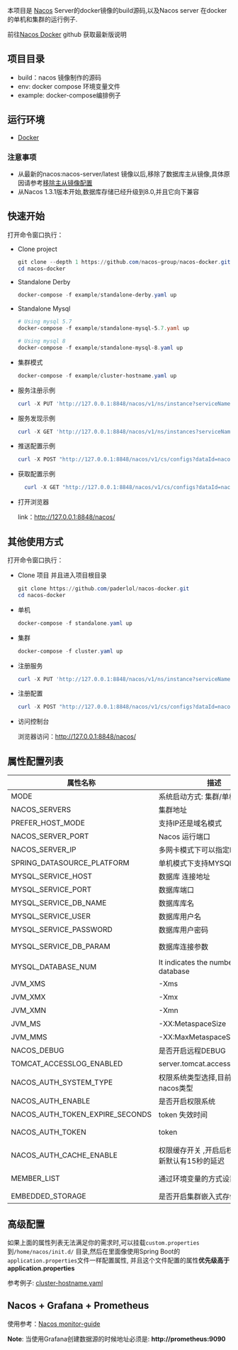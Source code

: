 
本项目是 [Nacos](https://github.com/alibaba/nacos) Server的docker镜像的build源码,以及Nacos server 在docker的单机和集群的运行例子.

前往[Nacos Docker](https://github.com/nacos-group/nacos-docker/find/master) github 获取最新版说明



## 项目目录

* build：nacos 镜像制作的源码
* env: docker compose 环境变量文件
* example: docker-compose编排例子



## 运行环境

* [Docker](https://www.docker.com/)

  

### 注意事项

* 从最新的nacos:nacos-server/latest 镜像以后,移除了数据库主从镜像,具体原因请参考[移除主从镜像配置](https://github.com/nacos-group/nacos-docker/wiki/%E7%A7%BB%E9%99%A4%E6%95%B0%E6%8D%AE%E5%BA%93%E4%B8%BB%E4%BB%8E%E9%95%9C%E5%83%8F%E9%85%8D%E7%BD%AE)
* 从Nacos 1.3.1版本开始,数据库存储已经升级到8.0,并且它向下兼容




## 快速开始

打开命令窗口执行：

* Clone project

  ```powershell
  git clone --depth 1 https://github.com/nacos-group/nacos-docker.git
  cd nacos-docker
  ```


* Standalone Derby

  ```powershell
  docker-compose -f example/standalone-derby.yaml up
  ```

* Standalone Mysql

  ```powershell
  # Using mysql 5.7
  docker-compose -f example/standalone-mysql-5.7.yaml up
  
  # Using mysql 8
  docker-compose -f example/standalone-mysql-8.yaml up
  ```

* 集群模式

  ```powershell
  docker-compose -f example/cluster-hostname.yaml up 
  ```


* 服务注册示例

  ```powershell
  curl -X PUT 'http://127.0.0.1:8848/nacos/v1/ns/instance?serviceName=nacos.naming.serviceName&ip=20.18.7.10&port=8080'
  ```

* 服务发现示例

  ```powershell
  curl -X GET 'http://127.0.0.1:8848/nacos/v1/ns/instances?serviceName=nacos.naming.serviceName'
  ```

* 推送配置示例

  ```powershell
  curl -X POST "http://127.0.0.1:8848/nacos/v1/cs/configs?dataId=nacos.cfg.dataId&group=test&content=helloWorld"
  ```

* 获取配置示例

  ```powershell
    curl -X GET "http://127.0.0.1:8848/nacos/v1/cs/configs?dataId=nacos.cfg.dataId&group=test"
  ```

  

* 打开浏览器

  link：http://127.0.0.1:8848/nacos/

## 其他使用方式

打开命令窗口执行：

* Clone 项目 并且进入项目根目录

  ```powershell
  git clone https://github.com/paderlol/nacos-docker.git
  cd nacos-docker
  ```


* 单机

  ```powershell
  docker-compose -f standalone.yaml up
  ```

* 集群

  ```powershell
  docker-compose -f cluster.yaml up 
  ```


* 注册服务

  ```powershell
  curl -X PUT 'http://127.0.0.1:8848/nacos/v1/ns/instance?serviceName=nacos.naming.serviceName&ip=20.18.7.10&port=8080'
  ```

* 注册配置

  ```powershell
  curl -X POST "http://127.0.0.1:8848/nacos/v1/cs/configs?dataId=nacos.cfg.dataId&group=test&content=helloWorld"
  ```

* 访问控制台

  浏览器访问：http://127.0.0.1:8848/nacos/
  





## 属性配置列表



| 属性名称                        | 描述                                               | 选项                                                         |
| ------------------------------- | -------------------------------------------------- | ------------------------------------------------------------ |
| MODE                            | 系统启动方式: 集群/单机                            | cluster/standalone默认 **cluster**                           |
| NACOS_SERVERS                   | 集群地址                                           | p1:port1空格ip2:port2 空格ip3:port3                          |
| PREFER_HOST_MODE                | 支持IP还是域名模式                                 | hostname/ip 默认 **ip**                                      |
| NACOS_SERVER_PORT               | Nacos 运行端口                                     | 默认 **8848**                                                |
| NACOS_SERVER_IP                 | 多网卡模式下可以指定IP                             |                                                              |
| SPRING_DATASOURCE_PLATFORM      | 单机模式下支持MYSQL数据库                          | mysql / 空 默认:空                                           |
| MYSQL_SERVICE_HOST              | 数据库  连接地址                                   |                                                              |
| MYSQL_SERVICE_PORT              | 数据库端口                                         | 默认 : **3306**                                              |
| MYSQL_SERVICE_DB_NAME           | 数据库库名                                         |                                                              |
| MYSQL_SERVICE_USER              | 数据库用户名                                       |                                                              |
| MYSQL_SERVICE_PASSWORD          | 数据库用户密码                                     |                                                              |
| MYSQL_SERVICE_DB_PARAM          | 数据库连接参数                                     | default : **characterEncoding=utf8&connectTimeout=1000&socketTimeout=3000&autoReconnect=true** |
| MYSQL_DATABASE_NUM              | It indicates the number of database                | 默认 :**1**                                                  |
| JVM_XMS                         | -Xms                                               | 默认 :2g                                                     |
| JVM_XMX                         | -Xmx                                               | 默认 :2g                                                     |
| JVM_XMN                         | -Xmn                                               | 默认 :1g                                                     |
| JVM_MS                          | -XX:MetaspaceSize                                  | 默认 :128m                                                   |
| JVM_MMS                         | -XX:MaxMetaspaceSize                               | 默认 :320m                                                   |
| NACOS_DEBUG                     | 是否开启远程DEBUG                                  | y/n 默认 :n                                                  |
| TOMCAT_ACCESSLOG_ENABLED        | server.tomcat.accesslog.enabled                    | 默认 :false                                                  |
| NACOS_AUTH_SYSTEM_TYPE          | 权限系统类型选择,目前只支持nacos类型               | 默认 :nacos                                                  |
| NACOS_AUTH_ENABLE               | 是否开启权限系统                                   | 默认 :false                                                  |
| NACOS_AUTH_TOKEN_EXPIRE_SECONDS | token 失效时间                                     | 默认 :18000                                                  |
| NACOS_AUTH_TOKEN                | token                                              | 默认 :SecretKey012345678901234567890123456789012345678901234567890123456789 |
| NACOS_AUTH_CACHE_ENABLE         | 权限缓存开关 ,开启后权限缓存的更新默认有15秒的延迟 | 默认 : false                                                 |
| MEMBER_LIST                     | 通过环境变量的方式设置集群地址                     | 例子:192.168.16.101:8847?raft_port=8807,192.168.16.101?raft_port=8808,192.168.16.101:8849?raft_port=8809 |
| EMBEDDED_STORAGE                | 是否开启集群嵌入式存储模式                         | `embedded`  默认 : none                                      |





## 高级配置

如果上面的属性列表无法满足你的需求时,可以挂载`custom.properties`到`/home/nacos/init.d/` 目录,然后在里面像使用Spring Boot的`application.properties`文件一样配置属性, 并且这个文件配置的属性**优先级高于application.properties**

参考例子: [cluster-hostname.yaml](/example/cluster-hostname)





## Nacos + Grafana + Prometheus

使用参考：[Nacos monitor-guide](https://nacos.io/zh-cn/docs/monitor-guide.html)

**Note**:  当使用Grafana创建数据源的时候地址必须是: **http://prometheus:9090**
